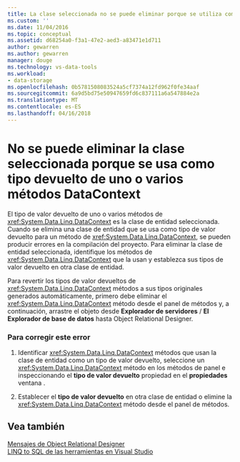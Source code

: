 ```yaml
---
title: La clase seleccionada no se puede eliminar porque se utiliza como un tipo de valor devuelto de uno o más métodos de DataContext | Documentos de Microsoft
ms.custom: ''
ms.date: 11/04/2016
ms.topic: conceptual
ms.assetid: d68254a0-f3a1-47e2-aed3-a83471e1d711
author: gewarren
ms.author: gewarren
manager: douge
ms.technology: vs-data-tools
ms.workload:
- data-storage
ms.openlocfilehash: 0b5781508083524a5cf7374a12fd962f0fe34aaf
ms.sourcegitcommit: 6a9d5bd75e50947659fd6c837111a6a547884e2a
ms.translationtype: MT
ms.contentlocale: es-ES
ms.lasthandoff: 04/16/2018
---
```

# <a name="the-selected-class-cannot-be-deleted-because-it-is-used-as-a-return-type-for-one-or-more-datacontext-methods"></a>No se puede eliminar la clase seleccionada porque se usa como tipo devuelto de uno o varios métodos DataContext
El tipo de valor devuelto de uno o varios métodos de <xref:System.Data.Linq.DataContext> es la clase de entidad seleccionada. Cuando se elimina una clase de entidad que se usa como tipo de valor devuelto para un método de <xref:System.Data.Linq.DataContext>, se pueden producir errores en la compilación del proyecto. Para eliminar la clase de entidad seleccionada, identifique los métodos de <xref:System.Data.Linq.DataContext> que la usan y establezca sus tipos de valor devuelto en otra clase de entidad.  
  
 Para revertir los tipos de valor devueltos de <xref:System.Data.Linq.DataContext> métodos a sus tipos originales generados automáticamente, primero debe eliminar el <xref:System.Data.Linq.DataContext> método desde el panel de métodos y, a continuación, arrastre el objeto desde **Explorador de servidores** / **El Explorador de base de datos** hasta Object Relational Designer.  
  
### <a name="to-correct-this-error"></a>Para corregir este error  
  
1.  Identificar <xref:System.Data.Linq.DataContext> métodos que usan la clase de entidad como un tipo de valor devuelto, seleccione un <xref:System.Data.Linq.DataContext> método en los métodos de panel e inspeccionando el **tipo de valor devuelto** propiedad en el **propiedades** ventana .  
  
2.  Establecer el **tipo de valor devuelto** en otra clase de entidad o elimine la <xref:System.Data.Linq.DataContext> método desde el panel de métodos.  
  
## <a name="see-also"></a>Vea también
[Mensajes de Object Relational Designer](../data-tools/o-r-designer-messages.md)  
[LINQ to SQL de las herramientas en Visual Studio](../data-tools/linq-to-sql-tools-in-visual-studio2.md)